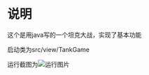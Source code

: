 # 说明

这个是用java写的一个坦克大战，实现了基本功能

启动类为src/view/TankGame

运行截图为![运行图片](https://github.com/c-ttpfx/university/blob/main/%E5%A4%A7%E4%B8%80/java/%E7%AE%80%E6%98%93%E5%9D%A6%E5%85%8B%E5%A4%A7%E6%88%98/%E8%BF%90%E8%A1%8C%E6%88%AA%E5%9B%BE.png)

